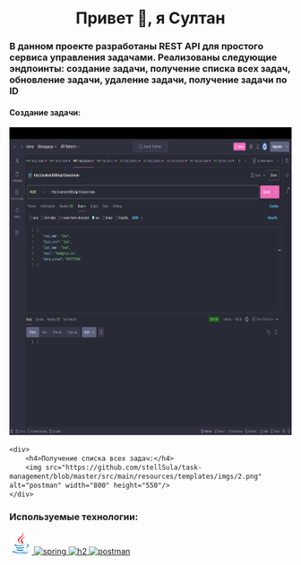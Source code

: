 <h1 align="center">Привет 👋, я Султан</h1>
<h3 align="left">В данном проекте разработаны REST API для простого сервиса управления задачами. Реализованы следующие эндпоинты: cоздание задачи, получение списка всех задач, обновление задачи, удаление задачи, получение задачи по ID</h3>

<p align="left">
    <div>
        <h4>Создание задачи:</h4>
        <img src="https://github.com/stellSula/task-management/blob/master/src/main/resources/templates/imgs/1.png" alt="postman" width="800" height="550"/>
    </div>

    <div>
        <h4>Получение списка всех задач:</h4>
        <img src="https://github.com/stellSula/task-management/blob/master/src/main/resources/templates/imgs/2.png" alt="postman" width="800" height="550"/>
    </div>
</p>

<h3 align="left">Используемые технологии:</h3>
<p align="left"> 
  <a href="https://www.java.com" target="_blank" rel="noreferrer"> 
    <img src="https://raw.githubusercontent.com/devicons/devicon/master/icons/java/java-original.svg" alt="java" width="40" height="40"/> 
  </a> 
  <a href="https://spring.io/" target="_blank" rel="noreferrer"> 
    <img src="https://www.vectorlogo.zone/logos/springio/springio-icon.svg" alt="spring" width="40" height="40"/> 
  </a> 
  <a href="https://www.h2database.com/html/main.html" target="_blank" rel="noreferrer"> 
    <img src="https://dbdb.io/media/logos/h2-logo.svg" alt="h2" width="40" height="40"/> 
  </a> <a href="https://postman.com" target="_blank" rel="noreferrer"> 
    <img src="https://www.vectorlogo.zone/logos/getpostman/getpostman-icon.svg" alt="postman" width="40" height="40"/> 
  </a> 
</p>
